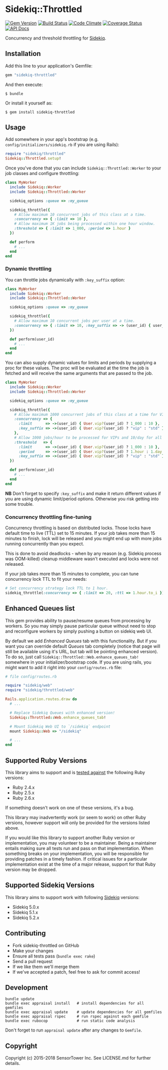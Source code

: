# Sidekiq::Throttled

[![Gem Version](https://badge.fury.io/rb/sidekiq-throttled.svg)](http://rubygems.org/gems/sidekiq-throttled)
[![Build Status](https://travis-ci.org/sensortower/sidekiq-throttled.svg?branch=master)](https://travis-ci.org/sensortower/sidekiq-throttled)
[![Code Climate](https://codeclimate.com/github/sensortower/sidekiq-throttled.svg?branch=master)](https://codeclimate.com/github/sensortower/sidekiq-throttled)
[![Coverage Status](https://coveralls.io/repos/github/sensortower/sidekiq-throttled/badge.svg?branch=master)](https://coveralls.io/github/sensortower/sidekiq-throttled?branch=master)
[![API Docs](http://inch-ci.org/github/sensortower/sidekiq-throttled.svg?branch=master)](http://inch-ci.org/github/sensortower/sidekiq-throttled)

Concurrency and threshold throttling for [Sidekiq][sidekiq].


## Installation

Add this line to your application's Gemfile:

``` ruby
gem "sidekiq-throttled"
```

And then execute:

    $ bundle

Or install it yourself as:

    $ gem install sidekiq-throttled


## Usage

Add somewhere in your app's bootstrap (e.g. `config/initializers/sidekiq.rb` if
you are using Rails):

``` ruby
require "sidekiq/throttled"
Sidekiq::Throttled.setup!
```

Once you've done that you can include `Sidekiq::Throttled::Worker` to your
job classes and configure throttling:

``` ruby
class MyWorker
  include Sidekiq::Worker
  include Sidekiq::Throttled::Worker

  sidekiq_options :queue => :my_queue

  sidekiq_throttle({
    # Allow maximum 10 concurrent jobs of this class at a time.
    :concurrency => { :limit => 10 },
    # Allow maximum 1K jobs being processed within one hour window.
    :threshold => { :limit => 1_000, :period => 1.hour }
  })

  def perform
    # ...
  end
end
```


### Dynamic throttling

You can throttle jobs dynamically with `:key_suffix` option:

``` ruby
class MyWorker
  include Sidekiq::Worker
  include Sidekiq::Throttled::Worker

  sidekiq_options :queue => :my_queue

  sidekiq_throttle({
    # Allow maximum 10 concurrent jobs per user at a time.
    :concurrency => { :limit => 10, :key_suffix => -> (user_id) { user_id } }
  })

  def perform(user_id)
    # ...
  end
end
```

You can also supply dynamic values for limits and periods by supplying a proc
for these values. The proc will be evaluated at the time the job is fetched
and will receive the same arguments that are passed to the job.

``` ruby
class MyWorker
  include Sidekiq::Worker
  include Sidekiq::Throttled::Worker

  sidekiq_options :queue => :my_queue

  sidekiq_throttle({
    # Allow maximum 1000 concurrent jobs of this class at a time for VIPs and 10 for all other users.
    :concurrency => {
      :limit      => ->(user_id) { User.vip?(user_id) ? 1_000 : 10 },
      :key_suffix => ->(user_id) { User.vip?(user_id) ? "vip" : "std" }
    },
    # Allow 1000 jobs/hour to be processed for VIPs and 10/day for all others
    :threshold   => {
      :limit      => ->(user_id) { User.vip?(user_id) ? 1_000 : 10 },
      :period     => ->(user_id) { User.vip?(user_id) ? 1.hour : 1.day },
      :key_suffix => ->(user_id) { User.vip?(user_id) ? "vip" : "std" }
  })

  def perform(user_id)
    # ...
  end
end
```

**NB** Don't forget to specify `:key_suffix` and make it return different values
if you are using dynamic limit/period options. Otherwise you risk getting into
some trouble.


### Concurrency throttling fine-tuning

Concurrency throttling is based on distributed locks. Those locks have default
time to live (TTL) set to 15 minutes. If your job takes more than 15 minutes
to finish, lock will be released and you might end up with more jobs running
concurrently than you expect.

This is done to avoid deadlocks - when by any reason (e.g. Sidekiq process was
OOM-killed) cleanup middleware wasn't executed and locks were not released.

If your job takes more than 15 minutes to complete, you can tune concurrency
lock TTL to fit your needs:

``` ruby
# Set concurrency strategy lock TTL to 1 hour.
sidekiq_throttle(:concurrency => { :limit => 20, :ttl => 1.hour.to_i })
```


## Enhanced Queues list

This gem provides ability to pause/resume queues from processing by workers.
So you may simply pause particular queue without need to stop and reconfigure
workers by simply pushing a button on sidekiq web UI.

By default we add *Enhanced Queues* tab with this functionality. But if you
want you can override default *Queues* tab completely (notice that page will
still be available using it's URL, but tab will be pointing enhanced version).
To do so, just call `Sidekiq::Throttled::Web.enhance_queues_tab!` somewhere
in your initializer/bootstrap code. If you are using rails, you might want to
add it right into your `config/routes.rb` file:

``` ruby
# file config/routes.rb

require "sidekiq/web"
require "sidekiq/throttled/web"

Rails.application.routes.draw do
  # ...

  # Replace Sidekiq Queues with enhanced version!
  Sidekiq::Throttled::Web.enhance_queues_tab!

  # Mount Sidekiq Web UI to `/sidekiq` endpoint
  mount Sidekiq::Web => "/sidekiq"

  # ...
end
```


## Supported Ruby Versions

This library aims to support and is [tested against][travis] the following Ruby
versions:

* Ruby 2.4.x
* Ruby 2.5.x
* Ruby 2.6.x

If something doesn't work on one of these versions, it's a bug.

This library may inadvertently work (or seem to work) on other Ruby versions,
however support will only be provided for the versions listed above.

If you would like this library to support another Ruby version or
implementation, you may volunteer to be a maintainer. Being a maintainer
entails making sure all tests run and pass on that implementation. When
something breaks on your implementation, you will be responsible for providing
patches in a timely fashion. If critical issues for a particular implementation
exist at the time of a major release, support for that Ruby version may be
dropped.


## Supported Sidekiq Versions

This library aims to support work with following [Sidekiq][sidekiq] versions:

* Sidekiq 5.0.x
* Sidekiq 5.1.x
* Sidekiq 5.2.x


## Contributing

* Fork sidekiq-throttled on GitHub
* Make your changes
* Ensure all tests pass (`bundle exec rake`)
* Send a pull request
* If we like them we'll merge them
* If we've accepted a patch, feel free to ask for commit access!


## Development

```
bundle update
bundle exec appraisal install   # install dependencies for all gemfiles
bundle exec appraisal update    # update dependencies for all gemfiles
bundle exec appraisal rspec     # run rspec against each gemfile
bundle exec rubocop             # run static code analysis
```

Don't forget to run `appraisal update` after any changes to `Gemfile`.


## Copyright

Copyright (c) 2015-2018 SensorTower Inc.
See LICENSE.md for further details.


[travis]: http://travis-ci.org/sensortower/sidekiq-throttled
[sidekiq]: https://github.com/mperham/sidekiq
